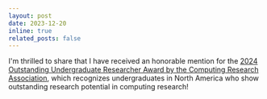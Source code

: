 ```yaml
---
layout: post
date: 2023-12-20
inline: true
related_posts: false
---
```


I'm thrilled to share that I have received an honorable mention for the <a href="https://cra.org/about/awards/outstanding-undergraduate-researcher-award/"> 2024 Outstanding Undergraduate Researcher Award by the Computing Research Association</a>, which recognizes undergraduates in North America who show outstanding research potential in computing research!
